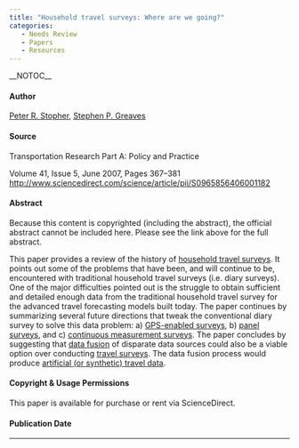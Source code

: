 ```yaml
---
title: "Household travel surveys: Where are we going?"
categories:
   - Needs Review
   - Papers
   - Resources
---
```


\_\_NOTOC\_\_

#### Author

[Peter R. Stopher](http://sydney.edu.au/business/staff/peters), [Stephen P. Greaves](http://sydney.edu.au/business/staff/stepheng)

#### Source

Transportation Research Part A: Policy and Practice

Volume 41, Issue 5, June 2007, Pages 367–381
<http://www.sciencedirect.com/science/article/pii/S0965856406001182>

#### Abstract

Because this content is copyrighted (including the abstract), the official abstract cannot be included here. Please see the link above for the full abstract.

This paper provides a review of the history of [household travel surveys](Travel_Survey_Data). It points out some of the problems that have been, and will continue to be, encountered with traditional household travel surveys (i.e. diary surveys). One of the major difficulties pointed out is the struggle to obtain sufficient and detailed enough data from the traditional household travel survey for the advanced travel forecasting models built today. The paper continues by summarizing several future directions that tweak the conventional diary survey to solve this data problem: a) [GPS-enabled surveys](GPS-enabled_surveys), b) [panel surveys](panel_surveys), and c) [continuous measurement surveys](continuous_measurement_surveys). The paper concludes by suggesting that [data fusion](data_fusion) of disparate data sources could also be a viable option over conducting [travel surveys](Travel_Survey_Data). The data fusion process would produce [artificial (or synthetic) travel data](artificial_(or_synthetic)_travel_data).

#### Copyright & Usage Permissions

This paper is available for purchase or rent via ScienceDirect.

#### Publication Date

------------------------------------------------------------------------

<comments />

